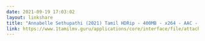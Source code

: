 ```yaml
---
date: 2021-09-19 17:03:02
layout: linkshare
title: "Annabelle Sethupathi (2021) Tamil HDRip - 400MB - x264 - AAC - ESub "
link: https://www.1tamilmv.guru/applications/core/interface/file/attachment.php?id=82456&key=0d7e16d4b01db2c0927d28ecaf00eba5
---
```

